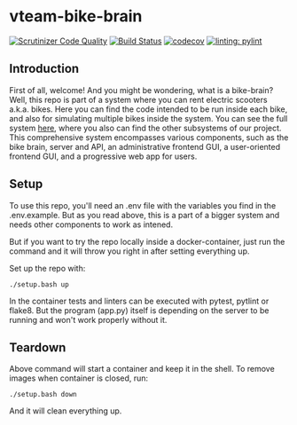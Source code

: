 # vteam-bike-brain

[![Scrutinizer Code Quality](https://scrutinizer-ci.com/g/p0ntan/vteam-bike-brain/badges/quality-score.png?b=main)](https://scrutinizer-ci.com/g/p0ntan/vteam-bike-brain/?branch=main)
[![Build Status](https://scrutinizer-ci.com/g/p0ntan/vteam-bike-brain/badges/build.png?b=main)](https://scrutinizer-ci.com/g/p0ntan/vteam-bike-brain/build-status/main)
[![codecov](https://codecov.io/gh/p0ntan/vteam-bike-brain/graph/badge.svg?token=PQLIP59BOW)](https://codecov.io/gh/p0ntan/vteam-bike-brain)
[![linting: pylint](https://img.shields.io/badge/linting-pylint-yellowgreen)](https://github.com/pylint-dev/pylint)

## Introduction
First of all, welcome! And you might be wondering, what is a bike-brain? Well, this repo is part of a system where you can rent electric scooters a.k.a. bikes. Here you can find the code intended to be run inside each bike, and also for simulating multiple bikes inside the system. You can see the full system [here](https://github.com/p0ntan/vteam-root), where you also can find the other subsystems of our project. This comprehensive system encompasses various components, such as the bike brain, server and API, an administrative frontend GUI, a user-oriented frontend GUI, and a progressive web app for users.

## Setup
To use this repo, you'll need an .env file with the variables you find in the .env.example. But as you read above, this is a part of a bigger system and needs other components to work as intened.

But if you want to try the repo locally inside a docker-container, just run the command and it will throw you right in after setting everything up. 

Set up the repo with:
```
./setup.bash up
```

In the container tests and linters can be executed with pytest, pytlint or flake8. But the program (app.py) itself is depending on the server to be running and won't work properly without it.

## Teardown
Above command will start a container and keep it in the shell. To remove images when container is closed, run:

```
./setup.bash down
```

And it will clean everything up.
